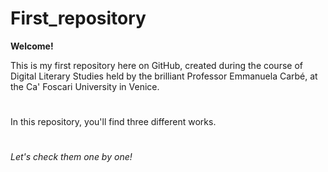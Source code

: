 # First_repository

**Welcome!**

This is my first repository here on GitHub, created during the course of Digital Literary Studies held by the brilliant Professor Emmanuela Carbé, at the Ca' Foscari University in Venice.
#
In this repository, you'll find three different works.
# 
*Let's check them one by one!*
